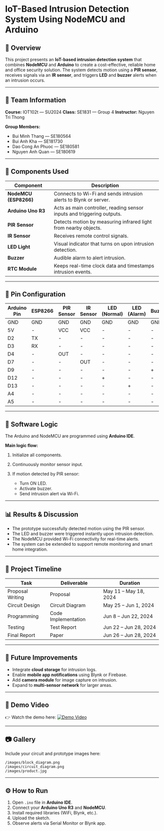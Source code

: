 # IoT-Based Intrusion Detection System Using NodeMCU and Arduino

## 📘 Overview

This project presents an **IoT-based intrusion detection system** that combines **NodeMCU** and **Arduino** to create a cost-effective, reliable home and office security solution.
The system detects motion using a **PIR sensor**, receives signals via an **IR sensor**, and triggers **LED** and **buzzer** alerts when an intrusion occurs.

---

## 👥 Team Information

**Course:** IOT102t — SU2024
**Class:** SE1831 — Group 4
**Instructor:** Nguyen Tri Thong

**Group Members:**

* Bui Minh Thang — SE180564
* Bui Anh Kha — SE181730
* Dao Cong An Phuoc — SE180581
* Nguyen Anh Quan — SE180619

---

## 🧩 Components Used

| Component             | Description                                                            |
| --------------------- | ---------------------------------------------------------------------- |
| **NodeMCU (ESP8266)** | Connects to Wi-Fi and sends intrusion alerts to Blynk or server.       |
| **Arduino Uno R3**    | Acts as main controller, reading sensor inputs and triggering outputs. |
| **PIR Sensor**        | Detects motion by measuring infrared light from nearby objects.        |
| **IR Sensor**         | Receives remote control signals.                                       |
| **LED Light**         | Visual indicator that turns on upon intrusion detection.               |
| **Buzzer**            | Audible alarm to alert intrusion.                                      |
| **RTC Module**        | Keeps real-time clock data and timestamps intrusion events.            |

---

## 🔌 Pin Configuration

| Arduino Pin | ESP8266 | PIR Sensor | IR Sensor | LED (Normal) | LED (Alarm) | Buzzer | RTC |
| ----------- | ------- | ---------- | --------- | ------------ | ----------- | ------ | --- |
| GND         | GND     | GND        | GND       | GND          | GND         | GND    | GND |
| 5V          | -       | VCC        | VCC       | -            | -           | -      | VCC |
| D2          | TX      | -          | -         | -            | -           | -      | -   |
| D3          | RX      | -          | -         | -            | -           | -      | -   |
| D4          | -       | OUT        | -         | -            | -           | -      | -   |
| D7          | -       | -          | OUT       | -            | -           | -      | -   |
| D9          | -       | -          | -         | -            | -           | +      | -   |
| D12         | -       | -          | -         | +            | -           | -      | -   |
| D13         | -       | -          | -         | -            | +           | -      | -   |
| A4          | -       | -          | -         | -            | -           | -      | SDA |
| A5          | -       | -          | -         | -            | -           | -      | SCL |

---

## 🧠 Software Logic

The Arduino and NodeMCU are programmed using **Arduino IDE**.

**Main logic flow:**

1. Initialize all components.
2. Continuously monitor sensor input.
3. If motion detected by PIR sensor:

   * Turn ON LED.
   * Activate buzzer.
   * Send intrusion alert via Wi-Fi.

---

## 📊 Results & Discussion

* The prototype successfully detected motion using the PIR sensor.
* The LED and buzzer were triggered instantly upon intrusion detection.
* The NodeMCU provided Wi-Fi connectivity for real-time alerts.
* The system can be extended to support remote monitoring and smart home integration.

---

## 🧾 Project Timeline

| Task             | Deliverable         | Duration              |
| ---------------- | ------------------- | --------------------- |
| Proposal Writing | Proposal            | May 11 – May 18, 2024 |
| Circuit Design   | Circuit Diagram     | May 25 – Jun 1, 2024  |
| Programming      | Code Implementation | Jun 8 – Jun 22, 2024  |
| Testing          | Test Report         | Jun 22 – Jun 28, 2024 |
| Final Report     | Paper               | Jun 26 – Jun 28, 2024 |

---

## 🧩 Future Improvements

* Integrate **cloud storage** for intrusion logs.
* Enable **mobile app notifications** using Blynk or Firebase.
* Add **camera module** for image capture on intrusion.
* Expand to **multi-sensor network** for larger areas.

---

## 🎥 Demo Video

👉 Watch the demo here:
[![Demo Video](https://img.youtube.com/vi/hjgtLL5D074/0.jpg)](https://www.youtube.com/watch?v=hjgtLL5D074)

---

## 📷 Gallery

Include your circuit and prototype images here:

```
/images/block_diagram.png
/images/circuit_diagram.png
/images/product.jpg
```

---

## ⚙️ How to Run

1. Open `.ino` file in **Arduino IDE**.
2. Connect your **Arduino Uno R3** and **NodeMCU**.
3. Install required libraries (WiFi, Blynk, etc.).
4. Upload the sketch.
5. Observe alerts via Serial Monitor or Blynk app.
